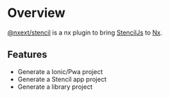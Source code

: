 # Overview

[@nxext/stencil](https://github.com/nxext/nx-extensions/tree/master/packages/stencil) is a nx plugin to bring [StencilJs](https://stenciljs.com/) to [Nx](https://nx.dev/).

## Features

- Generate a Ionic/Pwa project
- Generate a Stencil app project
- Generate a library project
